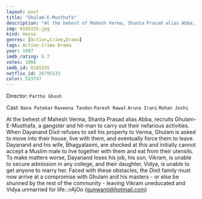 ```yaml
---
layout: post
title: "Ghulam-E-Musthafa"
description: "At the behest of Mahesh Verma, Shanta Prasad alias Abba, recruits Ghulam-E-Musthafa, a gangster and hit-man to carry out their nefarious activities. When Dayanand Dixit refuses to sell his property to Verma, Ghulam is asked to move into their house, live with them, and eventually force them to leave. Dayanand and his wife, Bhagyalaxmi, are shocked at this and initially cannot accept a Muslim male to live together with them and eat from their utensils. To make matters worse, Dayanand loses his job, his son, Vikram, is unable to secure admission in any colle.."
img: 0185335.jpg
kind: movie
genres: [Action,Crime,Drama]
tags: Action Crime Drama 
year: 1997
imdb_rating: 6.7
votes: 1066
imdb_id: 0185335
netflix_id: 20705133
color: 533747
---
```

Director: `Partho Ghosh`  

Cast: `Nana Patekar` `Raveena Tandon` `Paresh Rawal` `Aruna Irani` `Mohan Joshi` 

At the behest of Mahesh Verma, Shanta Prasad alias Abba, recruits Ghulam-E-Musthafa, a gangster and hit-man to carry out their nefarious activities. When Dayanand Dixit refuses to sell his property to Verma, Ghulam is asked to move into their house, live with them, and eventually force them to leave. Dayanand and his wife, Bhagyalaxmi, are shocked at this and initially cannot accept a Muslim male to live together with them and eat from their utensils. To make matters worse, Dayanand loses his job, his son, Vikram, is unable to secure admission in any college, and their daughter, Vidya, is unable to get anyone to marry her. Faced with these obstacles, the Dixit family must now arrive at a compromise with Ghulam and his masters - or else be shunned by the rest of the community - leaving Vikram uneducated and Vidya unmarried for life.::rAjOo (gunwanti@hotmail.com)
